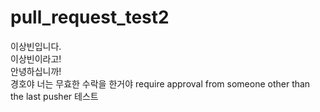# pull_request_test2

이상빈입니다.    
이상빈이라고!    
안녕하십니까!    
경호야 너는 무효한 수락을 한거야
require approval from someone other than the last pusher 테스트